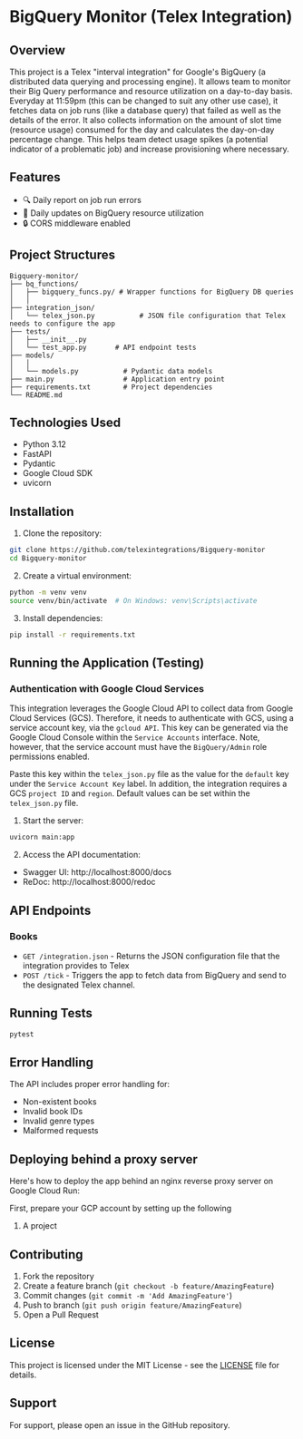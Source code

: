 # BigQuery Monitor (Telex Integration)

## Overview

This project is a Telex "interval integration" for Google's BigQuery (a distributed data querying and processing engine). It allows team to monitor their Big Query performance and resource utilization on a day-to-day basis. Everyday at 11:59pm (this can be changed to suit any other use case), it fetches data on job runs (like a database query) that failed as well as the details of the error. It also collects information on the amount of slot time (resource usage) consumed for the day and calculates the day-on-day percentage change. This helps team detect usage spikes (a potential indicator of a problematic job) and increase provisioning where necessary. 

## Features

- 🔍 Daily report on job run errors
- 📝 Daily updates on BigQuery resource utilization
- 🔒 CORS middleware enabled

## Project Structures

```
Bigquery-monitor/
├── bq_functions/
│   ├── bigquery_funcs.py/ # Wrapper functions for BigQuery DB queries
│   │ 
├── integration_json/
│   └── telex_json.py           # JSON file configuration that Telex needs to configure the app
├── tests/
│   ├── __init__.py
│   └── test_app.py       # API endpoint tests
├── models/
│   │
│   └── models.py           # Pydantic data models
├── main.py                 # Application entry point
├── requirements.txt        # Project dependencies
└── README.md
```

## Technologies Used

- Python 3.12
- FastAPI
- Pydantic
- Google Cloud SDK
- uvicorn

## Installation

1. Clone the repository:

```bash
git clone https://github.com/telexintegrations/Bigquery-monitor
cd Bigquery-monitor
```

2. Create a virtual environment:

```bash
python -m venv venv
source venv/bin/activate  # On Windows: venv\Scripts\activate
```

3. Install dependencies:

```bash
pip install -r requirements.txt
```

## Running the Application (Testing)

### Authentication with Google Cloud Services

This integration leverages the Google Cloud API to collect data from Google Cloud Services (GCS). Therefore, it needs to authenticate with GCS, using a service account key, via the `gcloud API`. This key can be generated via the Google Cloud Console within the `Service Accounts` interface. Note, however, that the service account must have the `BigQuery/Admin` role permissions enabled. 

Paste this key within the `telex_json.py` file as the value for the `default` key under the `Service Account Key` label. In addition, the integration requires a GCS `project ID` and `region`. Default values can be set within the `telex_json.py` file.

1. Start the server:

```bash
uvicorn main:app 
```

2. Access the API documentation:

- Swagger UI: http://localhost:8000/docs
- ReDoc: http://localhost:8000/redoc

## API Endpoints

### Books

- `GET /integration.json` - Returns the JSON configuration file that the integration provides to Telex
- `POST /tick` - Triggers the app to fetch data from BigQuery and send to the designated Telex channel. 

## Running Tests

```bash
pytest
```

## Error Handling

The API includes proper error handling for:

- Non-existent books
- Invalid book IDs
- Invalid genre types
- Malformed requests

## Deploying behind a proxy server

Here's how to deploy the app behind an nginx reverse proxy server on Google Cloud Run:

First, prepare your GCP account by setting up the following 

1. A project

## Contributing

1. Fork the repository
2. Create a feature branch (`git checkout -b feature/AmazingFeature`)
3. Commit changes (`git commit -m 'Add AmazingFeature'`)
4. Push to branch (`git push origin feature/AmazingFeature`)
5. Open a Pull Request

## License

This project is licensed under the MIT License - see the [LICENSE](LICENSE) file for details.

## Support

For support, please open an issue in the GitHub repository.
